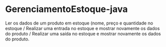 # GerenciamentoEstoque-java
Ler os dados de um produto em estoque (nome, preço e quantidade no estoque / Realizar uma entrada no estoque e mostrar novamente os dados do produto / Realizar uma saída no estoque e mostrar novamente os dados do produto.
